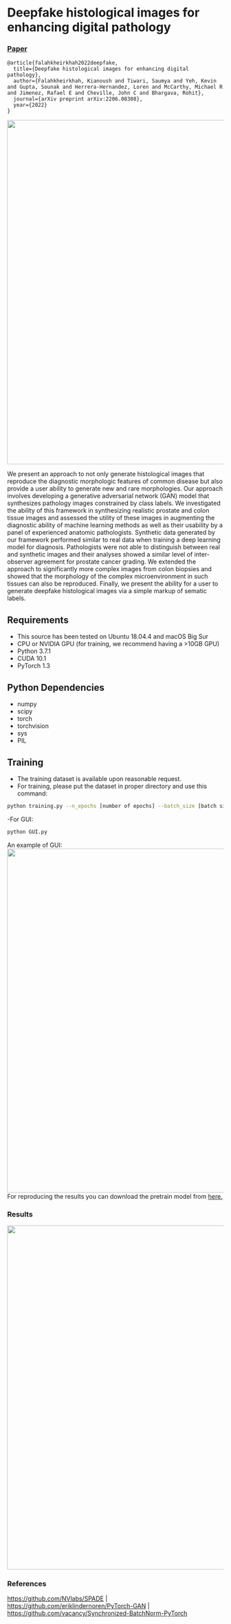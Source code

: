 # Deepfake histological images for enhancing digital pathology  
### [Paper](https://arxiv.org/abs/2206.08308)
```
@article{falahkheirkhah2022deepfake,
  title={Deepfake histological images for enhancing digital pathology},
  author={Falahkheirkhah, Kianoush and Tiwari, Saumya and Yeh, Kevin and Gupta, Sounak and Herrera-Hernandez, Loren and McCarthy, Michael R and Jimenez, Rafael E and Cheville, John C and Bhargava, Rohit},
  journal={arXiv preprint arXiv:2206.08308},
  year={2022}
}
```
<img src="imgs/Fig 1.tiff" width="800px"/>

We present an approach to not only generate histological images that reproduce the diagnostic morphologic features of common disease but also provide a user ability to generate new and rare morphologies.  Our approach involves developing a generative adversarial network (GAN) model that synthesizes pathology images constrained by class labels.  We investigated the ability of this framework in synthesizing realistic prostate and colon tissue images and assessed the utility of these images in augmenting the diagnostic ability of machine learning methods as well as their usability by a panel of experienced anatomic pathologists.  Synthetic data generated by our framework performed similar to real data when training a deep learning model for diagnosis. Pathologists were not able to distinguish between real and synthetic images and their analyses showed a similar level of inter-observer agreement for prostate cancer grading. We extended the approach to significantly more complex images from colon biopsies and showed that the morphology of the complex microenvironment in such tissues can also be reproduced.  Finally, we present the ability for a user to generate deepfake histological images via a simple markup of sematic labels.  

## Requirements
- This source has been tested on Ubuntu 18.04.4 and macOS Big Sur
- CPU or NVIDIA GPU (for training, we recommend having a >10GB GPU)
- Python 3.7.1 
- CUDA 10.1
- PyTorch 1.3

## Python Dependencies
- numpy
- scipy
- torch
- torchvision
- sys
- PIL

## Training 

- The training dataset is available upon reasonable request. 
- For training, please put the dataset in proper directory and use this command:
```bash
python training.py --n_epochs [number of epochs] --batch_size [batch size] --lr [learning rate] 
```
-For GUI:
```bash
python GUI.py
```
An example of GUI:
<img src="imgs/GUI.gif" width="800px"/>
For reproducing the results you can download the pretrain model from [here.](https://uofi.box.com/s/e8kawvar5z17hjc8bixwkfg2fsdoawkj)

### Results
<img src="imgs/Fig1.png" width="800px"/>

### References
https://github.com/NVlabs/SPADE |
https://github.com/eriklindernoren/PyTorch-GAN |
https://github.com/vacancy/Synchronized-BatchNorm-PyTorch

